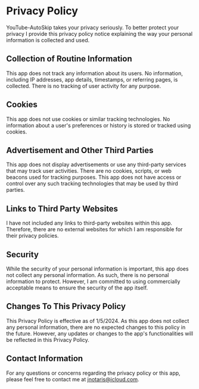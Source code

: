 # Privacy Policy

YouTube-AutoSkip takes your privacy seriously. To better protect your privacy I provide this privacy policy notice explaining the way your personal information is collected and used.


## Collection of Routine Information

This app does not track any information about its users. No information, including IP addresses, app details, timestamps, or referring pages, is collected. There is no tracking of user activity for any purpose.


## Cookies

This app does not use cookies or similar tracking technologies. No information about a user's preferences or history is stored or tracked using cookies.


## Advertisement and Other Third Parties

This app does not display advertisements or use any third-party services that may track user activities. There are no cookies, scripts, or web beacons used for tracking purposes. This app does not have access or control over any such tracking technologies that may be used by third parties.


## Links to Third Party Websites

I have not included any links to third-party websites within this app. Therefore, there are no external websites for which I am responsible for their privacy policies.

## Security

While the security of your personal information is important, this app does not collect any personal information. As such, there is no personal information to protect. However, I am committed to using commercially acceptable means to ensure the security of the app itself.


## Changes To This Privacy Policy

This Privacy Policy is effective as of 1/5/2024. As this app does not collect any personal information, there are no expected changes to this policy in the future. However, any updates or changes to the app's functionalities will be reflected in this Privacy Policy.


## Contact Information

For any questions or concerns regarding the privacy policy or this app, please feel free to contact me at jnotaris@icloud.com.
